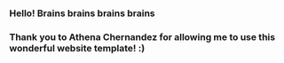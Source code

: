 ### Hello! Brains brains brains brains

### Thank you to Athena Chernandez for allowing me to use this wonderful website template! :)
